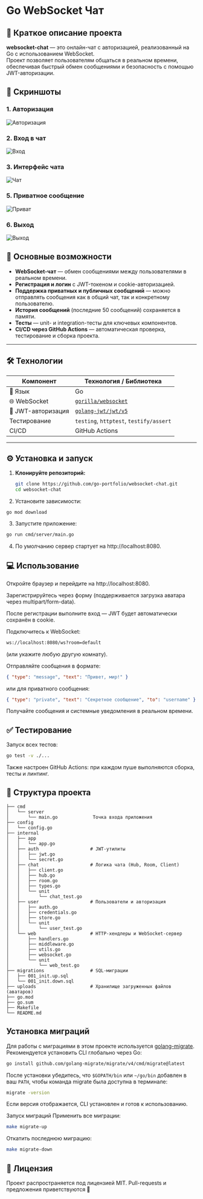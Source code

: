 # Go WebSocket Чат

## 📌 Краткое описание проекта

**websocket-chat** — это онлайн-чат с авторизацией, реализованный на Go с использованием WebSocket.  
Проект позволяет пользователям общаться в реальном времени, обеспечивая быстрый обмен сообщениями и безопасность с помощью JWT-авторизации.

## 📸 Скриншоты

### 1. Авторизация
![Авторизация](screenshots/01_auth.png)

### 2. Вход в чат
![Вход](screenshots/02_login.png)

### 3. Интерфейс чата
![Чат](screenshots/03_message.png)

### 5. Приватное сообщение
![Приват](screenshots/04_private.png)

### 6. Выход
![Выход](screenshots/05_logout.png)

## 🚀 Основные возможности

- **WebSocket-чат** — обмен сообщениями между пользователями в реальном времени.  
- **Регистрация и логин** с JWT-токеном и cookie-авторизацией.  
- **Поддержка приватных и публичных сообщений** — можно отправлять сообщения как в общий чат, так и конкретному пользователю.  
- **История сообщений** (последние 50 сообщений) сохраняется в памяти.  
- **Тесты** — unit- и integration-тесты для ключевых компонентов.  
- **CI/CD через GitHub Actions** — автоматическая проверка, тестирование и сборка проекта.  

---

## 🛠️ Технологии

| Компонент       | Технология / Библиотека                |
|-----------------|-----------------------------------------|
|🐹 Язык            | Go                                      |
|🌐 WebSocket       | [`gorilla/websocket`](https://github.com/gorilla/websocket) |
|🔑 JWT-авторизация | [`golang-jwt/jwt/v5`](https://github.com/golang-jwt/jwt) |
| Тестирование    | `testing`, `httptest`, `testify/assert` |
| CI/CD           | GitHub Actions                          |

---

## ⚙️ Установка и запуск

1. **Клонируйте репозиторий:**
   ```bash
   git clone https://github.com/go-portfolio/websocket-chat.git
   cd websocket-chat
2. Установите зависимости:
```
go mod download
```
3. Запустите приложение:

```bash
go run cmd/server/main.go
```
4. По умолчанию сервер стартует на http://localhost:8080.

## 💻 Использование
Откройте браузер и перейдите на http://localhost:8080.

Зарегистрируйтесь через форму (поддерживается загрузка аватара через multipart/form-data).

После регистрации выполните вход — JWT будет автоматически сохранён в cookie.

Подключитесь к WebSocket:

``` bash
ws://localhost:8080/ws?room=default
```
(или укажите любую другую комнату).

Отправляйте сообщения в формате:

```json
{ "type": "message", "text": "Привет, мир!" }
```
или для приватного сообщения:

```json
{ "type": "private", "text": "Секретное сообщение", "to": "username" }
```
Получайте сообщения и системные уведомления в реальном времени.

## ✅ Тестирование
Запуск всех тестов:

```bash
go test -v ./...
```
Также настроен GitHub Actions:
при каждом пуше выполняются сборка, тесты и линтинг.

## 📂 Структура проекта
```tree
├── cmd
│   └── server
│       └── main.go             Точка входа приложения
├── config                    
│   └── config.go               
├── internal
│   ├── app
│   │   └── app.go
│   ├── auth                   # JWT-утилиты
│   │   ├── jwt.go
│   │   └── secret.go
│   ├── chat                   # Логика чата (Hub, Room, Client)
│   │   ├── client.go
│   │   ├── hub.go
│   │   ├── room.go
│   │   ├── types.go
│   │   └── unit
│   │       └── chat_test.go
│   ├── user                   # Пользователи и авторизация
│   │   ├── auth.go
│   │   ├── credentials.go
│   │   ├── store.go
│   │   └── unit
│   │       └── user_test.go
│   └── web                    # HTTP-хендлеры и WebSocket-сервер
│       ├── handlers.go
│       ├── middleware.go
│       ├── utils.go
│       ├── websocket.go
│       └── unit
│           └── web_test.go
├── migrations                 # SQL-миграции
│   ├── 001_init.up.sql
│   └── 001_init.down.sql
├── uploads                    # Хранилище загруженных файлов (аватаров)
├── go.mod
├── go.sum
├── Makefile
└── README.md
```
## Установка миграций

Для работы с миграциями в этом проекте используется [golang-migrate](https://github.com/golang-migrate/migrate).  
Рекомендуется установить CLI глобально через Go:

```bash
go install github.com/golang-migrate/migrate/v4/cmd/migrate@latest
```
После установки убедитесь, что `$GOPATH/bin` или `~/go/bin` добавлен в ваш `PATH`, чтобы команда migrate была доступна в терминале:
```bash
migrate -version
```
Если версия отображается, CLI установлен и готов к использованию.

Запуск миграций
Применить все миграции:
```bash
make migrate-up
```
Откатить последнюю миграцию:
```bash
make migrate-down
```
## 📜 Лицензия
Проект распространяется под лицензией MIT.
Pull-requests и предложения приветствуются 🚀

